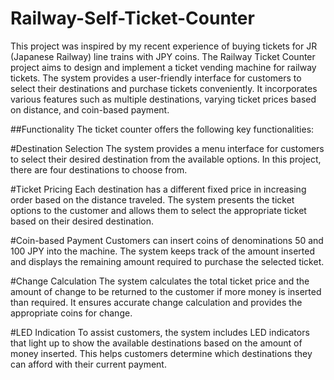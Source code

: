 # Railway-Self-Ticket-Counter
This project was inspired by my recent experience of buying tickets for JR (Japanese Railway) line trains with JPY coins. The Railway Ticket Counter project aims to design and implement a ticket vending machine for railway tickets. The system provides a user-friendly interface for customers to select their destinations and purchase tickets conveniently. It incorporates various features such as multiple destinations, varying ticket prices based on distance, and coin-based payment.

##Functionality
The ticket counter offers the following key functionalities:

#Destination Selection
The system provides a menu interface for customers to select their desired destination from the available options. In this project, there are four destinations to choose from.

#Ticket Pricing
Each destination has a different fixed price in increasing order based on the distance traveled. The system presents the ticket options to the customer and allows them to select the appropriate ticket based on their desired destination.

#Coin-based Payment
Customers can insert coins of denominations 50 and 100 JPY into the machine. The system keeps track of the amount inserted and displays the remaining amount required to purchase the selected ticket.

#Change Calculation
The system calculates the total ticket price and the amount of change to be returned to the customer if more money is inserted than required. It ensures accurate change calculation and provides the appropriate coins for change.

#LED Indication
To assist customers, the system includes LED indicators that light up to show the available destinations based on the amount of money inserted. This helps customers determine which destinations they can afford with their current payment.
